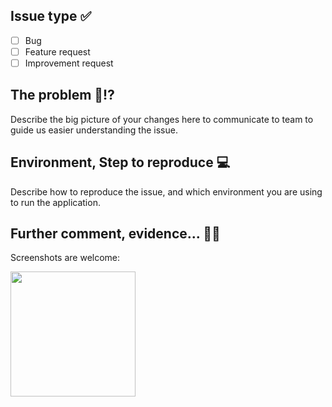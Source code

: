 ## Issue type ✅
- [ ] Bug
- [ ] Feature request
- [ ] Improvement request

## The problem 🤔⁉️
Describe the big picture of your changes here to communicate to team to guide us easier understanding the issue.


## Environment, Step to reproduce 💻
Describe how to reproduce the issue, and which environment you are using to run the application.


## Further comment, evidence... 🙇🙇
Screenshots are welcome:

<img src="URL_GOES_HERE" width=200 /> 
